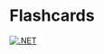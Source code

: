 # Flashcards
[![.NET](https://github.com/luk-starzec/Flashcards/actions/workflows/dotnet.yml/badge.svg)](https://github.com/luk-starzec/Flashcards/actions/workflows/dotnet.yml)

